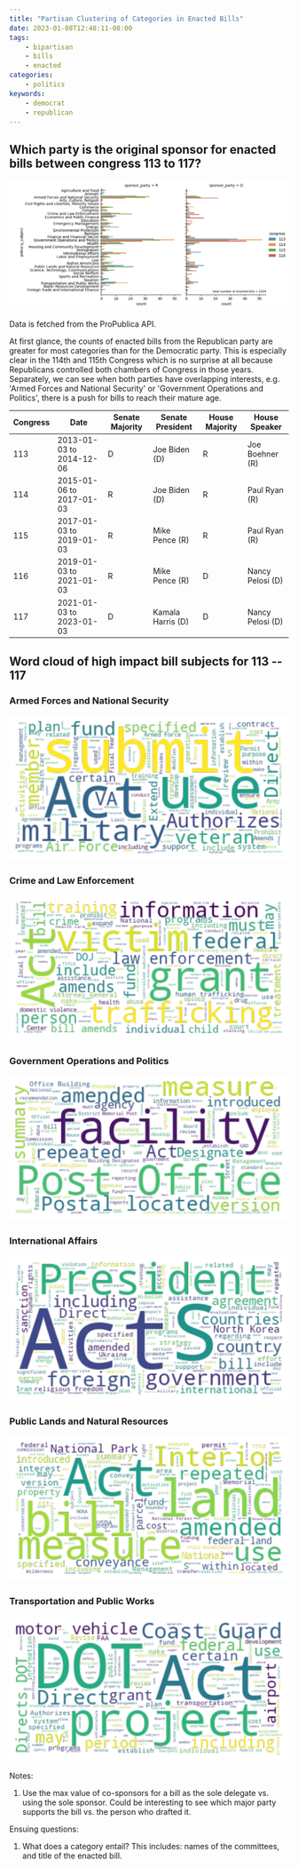 ```yaml
---
title: "Partisan Clustering of Categories in Enacted Bills"
date: 2023-01-08T12:48:11-08:00
tags:
    - bipartisan
    - bills
    - enacted
categories:
    - politics
keywords:
    - democrat
    - republican
---
```


## Which party is the original sponsor for enacted bills between congress 113 to 117?
![Enacted bills](/images/enacted-bills.png)

Data is fetched from the ProPublica API.

At first glance, the counts of enacted bills from the Republican party are greater for most categories than for the Democratic party. This is especially clear in the 114th and 115th Congress which is no surprise at all because Republicans controlled both chambers of Congress in those years. Separately, we can see when both parties have overlapping interests, e.g. 'Armed Forces and National Security' or 'Government Operations and Politics', there is a push for bills to reach their mature age.

| Congress | Date | Senate Majority | Senate President | House Majority | House Speaker |
| -- | -- | -- | -- | -- | -- |
| 113 | 2013-01-03 to 2014-12-06 | D | Joe Biden (D) | R | Joe Boehner (R) |
| 114 | 2015-01-06 to 2017-01-03 | R | Joe Biden (D) | R | Paul Ryan (R) |
| 115 | 2017-01-03 to 2019-01-03 | R | Mike Pence (R) | R | Paul Ryan (R) |
| 116 | 2019-01-03 to 2021-01-03 | R | Mike Pence (R) | D | Nancy Pelosi (D) |
| 117 | 2021-01-03 to 2023-01-03 | D | Kamala Harris (D) | D | Nancy Pelosi (D) |

## Word cloud of high impact bill subjects for 113 -- 117
### Armed Forces and National Security
![Word Cloud #1](/images/wordcloud-Armed_Forces_and_National_Security.png)
### Crime and Law Enforcement
![Word Cloud #2](/images/wordcloud-Crime_and_Law_Enforcement.png)
### Government Operations and Politics
![Word Cloud #3](/images/wordcloud-Government_Operations_and_Politics.png)
### International Affairs
![Word Cloud #4](/images/wordcloud-International_Affairs.png)
### Public Lands and Natural Resources
![Word Cloud #5](/images/wordcloud-Public_Lands_and_Natural_Resources.png)
### Transportation and Public Works
![Word Cloud #6](/images/wordcloud-Transportation_and_Public_Works.png)


Notes:
1. Use the max value of co-sponsors for a bill as the sole delegate vs. using the sole sponsor. Could be interesting to see which major party supports the bill vs. the person who drafted it.

Ensuing questions:
1. What does a category entail? This includes: names of the committees, and title of the enacted bill.